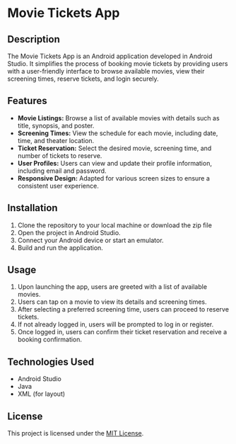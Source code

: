 # Movie Tickets App

## Description
The Movie Tickets App is an Android application developed in Android Studio. It simplifies the process of booking movie tickets by providing users with a user-friendly interface to browse available movies, view their screening times, reserve tickets, and login securely.

## Features
- **Movie Listings:** Browse a list of available movies with details such as title, synopsis, and poster.
- **Screening Times:** View the schedule for each movie, including date, time, and theater location.
- **Ticket Reservation:** Select the desired movie, screening time, and number of tickets to reserve.
- **User Profiles:** Users can view and update their profile information, including email and password.
- **Responsive Design:** Adapted for various screen sizes to ensure a consistent user experience.

## Installation
1. Clone the repository to your local machine or download the zip file
2. Open the project in Android Studio.
3. Connect your Android device or start an emulator.
4. Build and run the application.

## Usage
1. Upon launching the app, users are greeted with a list of available movies.
2. Users can tap on a movie to view its details and screening times.
3. After selecting a preferred screening time, users can proceed to reserve tickets.
4. If not already logged in, users will be prompted to log in or register.
5. Once logged in, users can confirm their ticket reservation and receive a booking confirmation.

## Technologies Used
- Android Studio
- Java
- XML (for layout)

## License
This project is licensed under the [MIT License](LICENSE).



